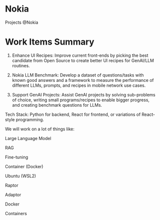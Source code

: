 # Nokia
Projects @Nokia

# Work Items Summary

1. Enhance UI Recipes: Improve current front-ends by picking the best candidate from Open Source to create better UI recipes for GenAI/LLM routines.
	
2. Nokia LLM Benchmark: Develop a dataset of questions/tasks with known good answers and a framework to measure the performance of different LLMs, prompts, and recipes in mobile network use cases.

3. Support GenAI Projects: Assist GenAI projects by solving sub-problems of choice, writing small programs/recipes to enable bigger progress, and creating benchmark questions for LLMs.

 
Tech Stack: Python for backend, React for frontend, or variations of React-style programming.

We will work on a lot of things like: 

Large Language Model

RAG

Fine-tuning

Container (Docker)

Ubuntu (WSL2)

Raptor 


Adaptor 


Docker 

Containers

